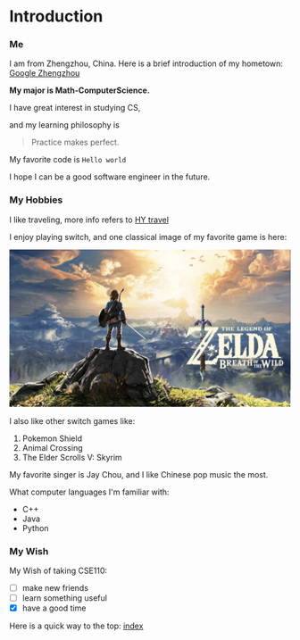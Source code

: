 # Introduction

### Me

I am from Zhengzhou, China. Here is a brief introduction of my hometown: [Google Zhengzhou](https://en.wikipedia.org/wiki/Zhengzhou)

**My major is Math-ComputerScience.**

I have great interest in studying CS, 

and my learning philosophy is

> Practice makes perfect.

My favorite code is `Hello world`

I hope I can be a good software engineer in the future.

### My Hobbies

I like traveling, more info refers to [HY travel](hy_travel.md)

I enjoy playing switch, and one classical image of my favorite game is here:

![F G](https://github.com/h2yuan/CSE110/blob/main/zelda_picture.jpg)

I also like other switch games like:

1. Pokemon Shield
2. Animal Crossing
3. The Elder Scrolls V: Skyrim

My favorite singer is Jay Chou, and I like Chinese pop music the most.

What computer languages I'm familiar with:

- C++
- Java
- Python

### My Wish

My Wish of taking CSE110:

- [ ] make new friends
- [ ] learn something useful
- [x] have a good time

Here is a quick way to the top: [index](#introduction)
